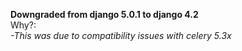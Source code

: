 **Downgraded from django 5.0.1 to django 4.2**  
Why?:  
*-This was due to compatibility issues with celery 5.3x*
